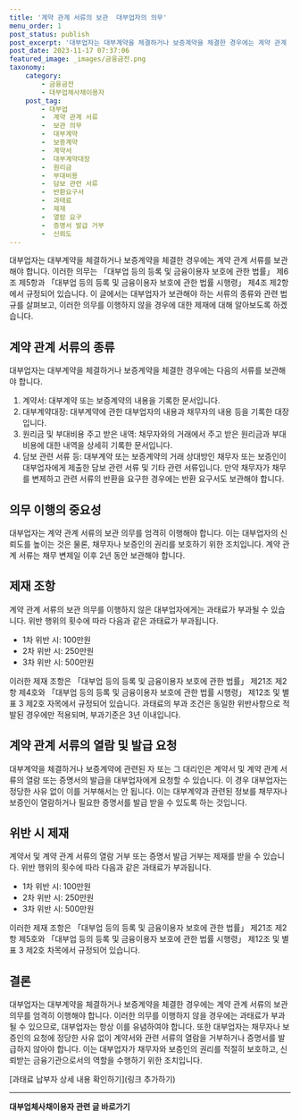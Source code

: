 ```yaml
---
title: '계약 관계 서류의 보관  대부업자의 의무'
menu_order: 1
post_status: publish
post_excerpt: '대부업자는 대부계약을 체결하거나 보증계약을 체결한 경우에는 계약 관계 서류를 보관해야 합니다. 이러한 의무는  대부업 등의 등록 및 금융이용자 보호에 관한 법률  제6조 제5항과  대부업 등의 등록 및 금융이용자 보호에 관한 법률 시행령  제4조 제2항에서 규정되어 있습니다. 이 글에서는 대부업자가 보관해야 하는 서류의 종류와 관련 법규를 살펴보고, 이러한 의무를 이행하지 않을 경우에 대한 제재에 대해 알아보도록 하겠습니다.'
post_date: 2023-11-17 07:37:06
featured_image: _images/금융금전.png
taxonomy:
    category:
        - 금융금전
        - 대부업체사채이용자
    post_tag:
        - 대부업
        -  계약 관계 서류
        -  보관 의무
        -  대부계약
        -  보증계약
        -  계약서
        -  대부계약대장
        -  원리금
        -  부대비용
        -  담보 관련 서류
        -  반환요구서
        -  과태료
        -  제재
        -  열람 요구
        -  증명서 발급 거부
        -  신뢰도
---
```



대부업자는 대부계약을 체결하거나 보증계약을 체결한 경우에는 계약 관계 서류를 보관해야 합니다. 이러한 의무는 「대부업 등의 등록 및 금융이용자 보호에 관한 법률」 제6조 제5항과 「대부업 등의 등록 및 금융이용자 보호에 관한 법률 시행령」 제4조 제2항에서 규정되어 있습니다. 이 글에서는 대부업자가 보관해야 하는 서류의 종류와 관련 법규를 살펴보고, 이러한 의무를 이행하지 않을 경우에 대한 제재에 대해 알아보도록 하겠습니다.

## 계약 관계 서류의 종류

대부업자는 대부계약을 체결하거나 보증계약을 체결한 경우에는 다음의 서류를 보관해야 합니다.

1. 계약서: 대부계약 또는 보증계약의 내용을 기록한 문서입니다.
2. 대부계약대장: 대부계약에 관한 대부업자의 내용과 채무자의 내용 등을 기록한 대장입니다.
3. 원리금 및 부대비용 주고 받은 내역: 채무자와의 거래에서 주고 받은 원리금과 부대비용에 대한 내역을 상세히 기록한 문서입니다.
4. 담보 관련 서류 등: 대부계약 또는 보증계약의 거래 상대방인 채무자 또는 보증인이 대부업자에게 제출한 담보 관련 서류 및 기타 관련 서류입니다. 만약 채무자가 채무를 변제하고 관련 서류의 반환을 요구한 경우에는 반환 요구서도 보관해야 합니다.

## 의무 이행의 중요성

대부업자는 계약 관계 서류의 보관 의무를 엄격히 이행해야 합니다. 이는 대부업자의 신뢰도를 높이는 것은 물론, 채무자나 보증인의 권리를 보호하기 위한 조치입니다. 계약 관계 서류는 채무 변제일 이후 2년 동안 보관해야 합니다.

## 제재 조항

계약 관계 서류의 보관 의무를 이행하지 않은 대부업자에게는 과태료가 부과될 수 있습니다. 위반 행위의 횟수에 따라 다음과 같은 과태료가 부과됩니다.

- 1차 위반 시: 100만원
- 2차 위반 시: 250만원
- 3차 위반 시: 500만원

이러한 제재 조항은 「대부업 등의 등록 및 금융이용자 보호에 관한 법률」 제21조 제2항 제4호와 「대부업 등의 등록 및 금융이용자 보호에 관한 법률 시행령」 제12조 및 별표 3 제2호 자목에서 규정되어 있습니다. 과태료의 부과 조건은 동일한 위반사항으로 적발된 경우에만 적용되며, 부과기준은 3년 이내입니다.

## 계약 관계 서류의 열람 및 발급 요청

대부계약을 체결하거나 보증계약에 관련된 자 또는 그 대리인은 계약서 및 계약 관계 서류의 열람 또는 증명서의 발급을 대부업자에게 요청할 수 있습니다. 이 경우 대부업자는 정당한 사유 없이 이를 거부해서는 안 됩니다. 이는 대부계약과 관련된 정보를 채무자나 보증인이 열람하거나 필요한 증명서를 발급 받을 수 있도록 하는 것입니다.

## 위반 시 제재

계약서 및 계약 관계 서류의 열람 거부 또는 증명서 발급 거부는 제재를 받을 수 있습니다. 위반 행위의 횟수에 따라 다음과 같은 과태료가 부과됩니다.

- 1차 위반 시: 100만원
- 2차 위반 시: 250만원
- 3차 위반 시: 500만원

이러한 제재 조항은 「대부업 등의 등록 및 금융이용자 보호에 관한 법률」 제21조 제2항 제5호와 「대부업 등의 등록 및 금융이용자 보호에 관한 법률 시행령」 제12조 및 별표 3 제2호 차목에서 규정되어 있습니다.

## 결론

대부업자는 대부계약을 체결하거나 보증계약을 체결한 경우에는 계약 관계 서류의 보관 의무를 엄격히 이행해야 합니다. 이러한 의무를 이행하지 않을 경우에는 과태료가 부과될 수 있으므로, 대부업자는 항상 이를 유념하여야 합니다. 또한 대부업자는 채무자나 보증인의 요청에 정당한 사유 없이 계약서와 관련 서류의 열람을 거부하거나 증명서를 발급하지 않아야 합니다. 이는 대부업자가 채무자와 보증인의 권리를 적절히 보호하고, 신뢰받는 금융기관으로서의 역할을 수행하기 위한 조치입니다.

[과태료 납부자 상세 내용 확인하기](링크 추가하기)
<!-- wp:separator -->
<hr class="wp-block-separator has-alpha-channel-opacity"/>
<!-- /wp:separator -->

<!-- wp:group {"backgroundColor":"base","layout":{"type":"constrained"}} -->
<div class="wp-block-group has-base-background-color has-background"><!-- wp:paragraph {"align":"center","fontSize":"medium"} -->
<p class="has-text-align-center has-large-font-size"><strong>대부업체사채이용자 관련 글 바로가기</strong></p>
<!-- /wp:paragraph -->


<!-- wp:latest-posts
{"categories":[{"id":13558,"count":19,"description":"","link":"https://uknowlaw.com/category/%eb%8c%80%eb%b6%80%ec%97%85%ec%b2%b4%ec%82%ac%ec%b1%84%ec%9d%b4%ec%9a%a9%ec%9e%90/","name":"대부업체사채이용자","slug":"대부업체사채이용자","taxonomy":"category","parent":0,"meta":[],"_links":{"self":[{"href":"https://uknowlaw.com/wp-json/wp/v2/categories/13558"}],"collection":[{"href":"https://uknowlaw.com/wp-json/wp/v2/categories"}],"about":[{"href":"https://uknowlaw.com/wp-json/wp/v2/taxonomies/category"}],"wp:post_type":[{"href":"https://uknowlaw.com/wp-json/wp/v2/posts?categories=13558"}],"curies":[{"name":"wp","href":"https://api.w.org/{rel}","templated":true}]}}],"postsToShow":100,"excerptLength":28,"postLayout":"grid","columns":2,"featuredImageAlign":"left","featuredImageSizeSlug":"large","fontSize":"small"} /--></div>
<!-- /wp:group -->